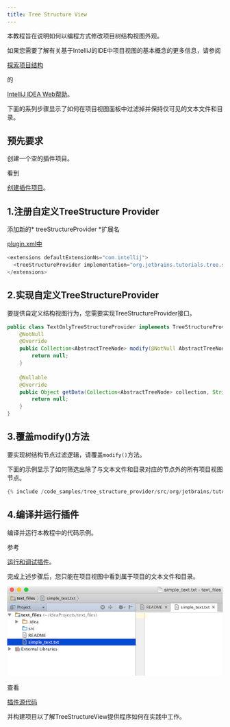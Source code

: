 ```yaml
---
title: Tree Structure View
---
```


本教程旨在说明如何以编程方式修改项目树结构视图外观。

如果您需要了解有关基于IntelliJ的IDE中项目视图的基本概念的更多信息，请参阅

[探索项目结构](https://www.jetbrains.com/idea/help/exploring-the-project-structure.html#d164891e120)

的

[IntelliJ IDEA Web帮助](https://www.jetbrains.com/idea/help/intellij-idea.html)。


下面的系列步骤显示了如何在项目视图面板中过滤掉并保持仅可见的文本文件和目录。


## 预先要求


创建一个空的插件项目。

看到

[创建插件项目](/basics/getting_started/creating_plugin_project.md)。


## 1.注册自定义TreeStructure Provider


添加新的* treeStructureProvider *扩展名

[plugin.xml中](https://github.com/JetBrains/intellij-sdk-docs/blob/master/code_samples/tree_structure_provider/resources/META-INF/plugin.xml)


```java
<extensions defaultExtensionNs="com.intellij">
  <treeStructureProvider implementation="org.jetbrains.tutorials.tree.structure.TextOnlyTreeStructureProvider"/>
</extensions>
```

## 2.实现自定义TreeStructureProvider


要提供自定义结构视图行为，您需要实现TreeStructureProvider接口。


```java
public class TextOnlyTreeStructureProvider implements TreeStructureProvider {
    @NotNull
    @Override
    public Collection<AbstractTreeNode> modify(@NotNull AbstractTreeNode parent, @NotNull Collection<AbstractTreeNode> children, ViewSettings settings) {
        return null;
    }

    @Nullable
    @Override
    public Object getData(Collection<AbstractTreeNode> collection, String s) {
        return null;
    }
}
```

## 3.覆盖modify()方法


要实现树结构节点过滤逻辑，请覆盖`modify()`方法。

下面的示例显示了如何筛选出除了与文本文件和目录对应的节点外的所有项目视图节点。


```java
{% include /code_samples/tree_structure_provider/src/org/jetbrains/tutorials/tree/structure/TextOnlyTreeStructureProvider.java %}
```

## 4.编译并运行插件


编译并运行本教程中的代码示例。

参考

[运行和调试插件](/basics/getting_started/running_and_debugging_a_plugin.md)。


完成上述步骤后，您只能在项目视图中看到属于项目的文本文件和目录。


![文件文件](tree_structure_view/img/text_only.png)


查看

[插件源代码](https://github.com/JetBrains/intellij-sdk-docs/tree/master/code_samples/tree_structure_provider)

并构建项目以了解TreeStructureView提供程序如何在实践中工作。


